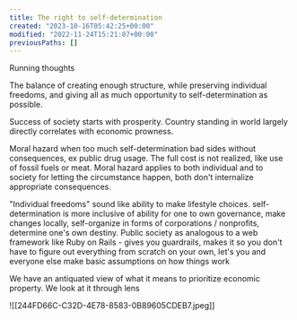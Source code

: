 ```yaml
---
title: The right to self-determination
created: "2023-10-16T05:42:25+00:00"
modified: "2022-11-24T15:21:07+00:00"
previousPaths: []
---
```

 

Running thoughts

The balance of creating enough structure, while preserving individual freedoms, and giving all as much opportunity to self-determination as possible.

Success of society starts with prosperity. Country standing in world largely directly correlates with economic prowness.

Moral hazard when too much self-determination bad sides without consequences, ex public drug usage. The full cost is not realized, like use of fossil fuels or meat. Moral hazard applies to both individual and to society for letting the circumstance happen, both don't internalize appropriate consequences.

"Individual freedoms" sound like ability to make lifestyle choices. self-determination is more inclusive of ability for one to own governance, make changes locally, self-organize in forms of corporations / nonprofits, determine one's own destiny. Public society as analogous to a web framework like Ruby on Rails - gives you guardrails, makes it so you don't have to figure out everything from scratch on your own, let's you and everyone else make basic assumptions on how things work

We have an antiquated view of what it means to prioritize economic property. We look at it through lens 

![[244FD66C-C32D-4E78-8583-0B89605CDEB7.jpeg]]